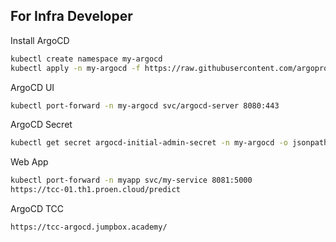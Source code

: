## For Infra Developer
Install ArgoCD
```bash
kubectl create namespace my-argocd
kubectl apply -n my-argocd -f https://raw.githubusercontent.com/argoproj/argo-cd/stable/manifests/install.yaml
```

ArgoCD UI
```bash
kubectl port-forward -n my-argocd svc/argocd-server 8080:443
```

ArgoCD Secret
```bash
kubectl get secret argocd-initial-admin-secret -n my-argocd -o jsonpath="{.data.password}" | base64 -d; echo
```

Web App
```bash
kubectl port-forward -n myapp svc/my-service 8081:5000
https://tcc-01.th1.proen.cloud/predict
```

ArgoCD TCC
```bash
https://tcc-argocd.jumpbox.academy/
```